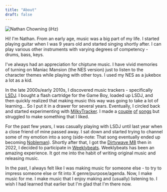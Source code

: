 ```yaml
---
title: "About"
draft: false
---
```


![Nathan Chowning (iHz)](/profile_picture.png)

Hi! I'm Nathan. From an early age, music was a big part of my life. I started playing guitar when I was 9 years old and started singing shortly after. I can play various other instruments with varying degrees of competency - drums, bass, keys.

I've always had an appreciation for chiptune music. I have vivid memories of turning on Maniac Mansion (the NES version) just to listen to the character themes while playing with other toys. I used my NES as a jukebox a lot as a kid.

In the late 2000s/early 2010s, I discovered music trackers - specifically [LSDJ](https://www.littlesounddj.com). I bought a flash cartridge for the Game Boy, loaded up LSDJ, and then quickly realized that making music this way was going to take a lot of learning... So I put it in a drawer for several years. Eventually, I circled back and started experimenting with [MilkyTracker](https://milkytracker.org/). I made a [couple](https://soundcloud.com/bosscillator/missing-you-trash80-cover) [of](https://soundcloud.com/bosscillator/night-terrors) [songs](https://soundcloud.com/bosscillator/presence-demo) but struggled to make something that I liked.

For the past few years, I was casually playing with LSDJ until last year when a close friend of mine passed away. I sat down and started trying to channel some of my emotion into a song (side-note: That song eventually ended up becoming [Nobleman](https://www.youtube.com/watch?v=CiqUvGTqBgs)). Shortly after that, I got the [Dirtywave M8](https://dirtywave.com/) then in 2022, I decided to participate in [Weeklybeats](https://weeklybeats.com/iHz). Weeklybeats has been an amazing experience. It got me into the habit of writing original music and releasing music.

In the past, I always felt like I was making music for someone else - to try to impress someone else or fit into X genre/purpose/agenda. Now, I make music for me. I make music that I enjoy making and (usually) listening to. I wish I had learned that earlier but I'm glad that I'm there now.
